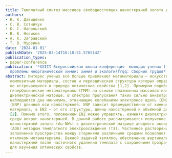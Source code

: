 ```yaml
---
title: Темплатный синтез массивов свободностоящих наностержней золота для задач фотоники
authors:
- Н. К. Давиденко
- С. В. Сотничук
- К. С. Напольский
- В. Б. Новиков
- А. К. Загравский
- Т. В. Мурзина
date: '2024-01-01'
publishDate: '2025-03-14T16:10:51.576514Z'
publication_types:
- paper-conference
publication: '*XXIII Всероссийская школа-конференция  молодых ученых flqqАктуальные
  проблемы неорганической химии: химия и экологияfrqq: Сборник трудов*'
abstract: Интерес ученых всё больше привлекают метаматериалы – искусственно созданные
  композитные материалы, состав и периодическая структура которых определяют уникальные,
  не встречающиеся в природе оптические свойства [1,2]. Примером подобных систем служат
  гиперболические метаматериалы (ГММ) на основе плазмонных массивов наностержней в
  диэлектрической матрице. В спектрах пропускания таких сильно анизотропных структур
  наблюдаются два минимума, отвечающие колебаниям электронов вдоль (ENZ) и поперёк
  (ENP) длинной оси наностержней. ENP зависит преимущественно от химического состава
  материала, а ENZ – от его структуры, длины наностержней и объёмной доли металла
  [2]. Помимо этого, положением ENZ можно управлять, изменяя диэлектрическую проницаемость
  среды вокруг наностержней. В данной работе рассматривается получение ГММ на основе
  наностержней золота (Au-NWs) в диэлектрической матрице анодного оксида алюминия
  (АОА) методом темплатного электроосаждения (ТЭ). Частичное растворение матрицы и
  заполнение пространства между стержнями различными средами позволяет управлять оптическим
  откликом метаматериала. Важной задачей являлось обеспечение вертикального расположения
  наностержней после частичного удаления темплата с сохранением прозрачности образца
  для изучения оптических свойств.
---
```

